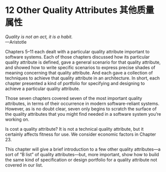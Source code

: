 12 Other Quality Attributes 其他质量属性
===

_Quality is not an act, it is a habit._  
—Aristotle

Chapters 5–11 each dealt with a particular quality attribute important to software systems. Each of those chapters discussed how its particular quality attribute is defined, gave a general scenario for that quality attribute, and showed how to write specific scenarios to express precise shades of meaning concerning that quality attribute. And each gave a collection of techniques to achieve that quality attribute in an architecture. In short, each chapter presented a kind of portfolio for specifying and designing to achieve a particular quality attribute.

Those seven chapters covered seven of the most important quality attributes, in terms of their occurrence in modern software-reliant systems. However, as is no doubt clear, seven only begins to scratch the surface of the quality attributes that you might find needed in a software system you’re working on.

Is cost a quality attribute? It is not a technical quality attribute, but it certainly affects fitness for use. We consider economic factors in Chapter 23.

This chapter will give a brief introduction to a few other quality attributes—a sort of “B list” of quality attributes—but, more important, show how to build the same kind of specification or design portfolio for a quality attribute not covered in our list.
